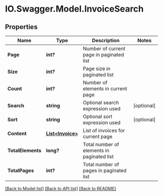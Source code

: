 # IO.Swagger.Model.InvoiceSearch
## Properties

Name | Type | Description | Notes
------------ | ------------- | ------------- | -------------
**Page** | **int?** | Number of current page in paginated list | 
**Size** | **int?** | Page size in paginated list | 
**Count** | **int?** | Number of elements in current page | 
**Search** | **string** | Optional search expression used | [optional] 
**Sort** | **string** | Optional sort expression used | [optional] 
**Content** | [**List&lt;Invoice&gt;**](Invoice.md) | List of invoices for current page | 
**TotalElements** | **long?** | Total number of elements in paginated list | 
**TotalPages** | **int?** | Total number of pages in paginated list | 

[[Back to Model list]](../README.md#documentation-for-models) [[Back to API list]](../README.md#documentation-for-api-endpoints) [[Back to README]](../README.md)

